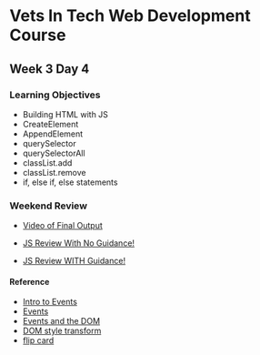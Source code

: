 # Vets In Tech Web Development Course

## Week 3 Day 4


### Learning Objectives
- Building HTML with JS
- CreateElement
- AppendElement
- querySelector
- querySelectorAll
- classList.add
- classList.remove
- if, else if, else statements


### Weekend Review 

- [Video of Final Output](https://drive.google.com/file/d/1MprsKsvwg6moGq72mV2AwmsKMzcf4OBK/view?usp=sharing)

- [JS Review With No Guidance!](https://github.com/Vets-In-Tech/week3-Homework)

- [JS Review WITH Guidance!](https://github.com/Vets-In-Tech/week3-Homework-Scaffold)


#### Reference
- [Intro to Events](https://developer.mozilla.org/en-US/docs/Learn/JavaScript/Building_blocks/Events)
- [Events](https://developer.mozilla.org/en-US/docs/Web/Events)
- [Events and the DOM](https://developer.mozilla.org/en-US/docs/Web/API/Document_Object_Model/Events)
- [DOM style transform](https://www.w3schools.com/jsref/prop_style_transform.asp)
- [flip card](https://jsfiddle.net/kds0dy8f/)


